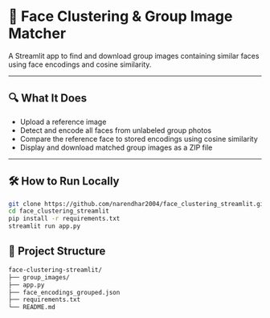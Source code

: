 # 👥 Face Clustering & Group Image Matcher

A Streamlit app to find and download group images containing similar faces using face encodings and cosine similarity.

---

## 🔍 What It Does

- Upload a reference image
- Detect and encode all faces from unlabeled group photos
- Compare the reference face to stored encodings using cosine similarity
- Display and download matched group images as a ZIP file

---

## 🛠️ How to Run Locally

```bash
git clone https://github.com/narendhar2004/face_clustering_streamlit.git
cd face_clustering_streamlit
pip install -r requirements.txt
streamlit run app.py
```
## 📁 Project Structure

```bash
face-clustering-streamlit/
├── group_images/                             
├── app.py                        
├── face_encodings_grouped.json  
├── requirements.txt             
└── README.md    
```
